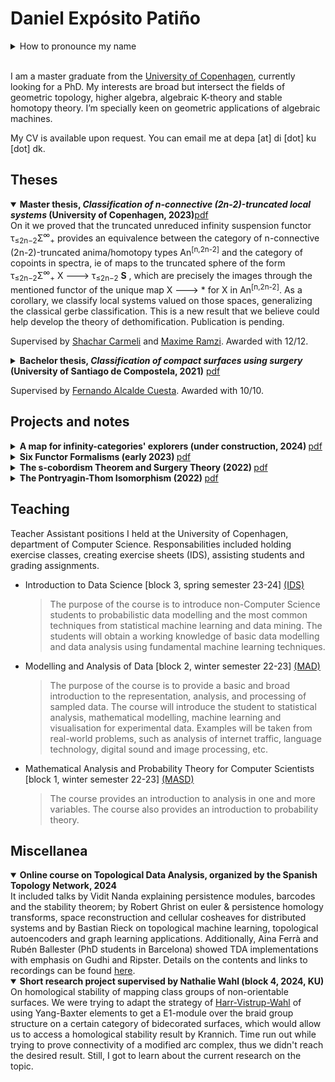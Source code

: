 # Daniel Expósito Patiño
<details>
<summary>How to pronounce my name</summary>
  
Emphasis is placed in the highlighted syllables in each word: Dani<strong>el</strong> Ex<strong>pó</strong>sito Pa<strong>ti</strong>ño. Additionally, the letter ñ is pronounced as gn in french (champignon) or close to ny in english (canyon).
 
</details>
<br/>

I am a master graduate from the [University of Copenhagen](https://geotop.math.ku.dk/), currently looking for a PhD. My interests are broad but intersect the fields of geometric
topology, higher algebra, algebraic K-theory and stable homotopy theory. I’m specially keen on geometric applications of algebraic machines.

My CV is available upon request. You can email me at   depa [at] di [dot] ku [dot] dk.

## Theses
<details open><summary><strong>Master thesis, <i>Classification of n-connective (2n-2)-truncated local systems</i> (University of Copenhagen, 2023)</strong><a href="">pdf</a></summary>
  On it we proved that the truncated unreduced infinity suspension functor τ<sub>≤2n−2</sub>Σ<sup>∞</sup><sub>+</sub> provides an equivalence between the category of n-connective (2n-2)-truncated anima/homotopy types An<sup>[n,2n-2]</sup> and the category of copoints in spectra, ie of maps to the truncated sphere of the form  τ<sub>≤2n−2</sub>Σ<sup>∞</sup><sub>+</sub> X ---> τ<sub>≤2n−2</sub> <strong>S</strong> , which are precisely the images through the mentioned functor of the unique map X ---> * for X in An<sup>[n,2n-2]</sup>. As a corollary, we classify local systems valued on those spaces, generalizing the classical gerbe classification. This is a new result that we believe could help develop the theory of dethomification. Publication is pending.
</details>
  
Supervised by [Shachar Carmeli](https://sites.google.com/view/shachar-carmeli/home) and [Maxime Ramzi](https://sites.google.com/view/maxime-ramzi-en). Awarded with 12/12.

<details><summary><strong>Bachelor thesis, <i>Classification of compact surfaces using surgery</i> (University of Santiago de Compostela, 2021)</strong> <a href="Clasificación das superficies compactas por cirurxía.pdf">pdf</a></summary>
  (Language: galician) The focus of the project was reproving the classification of surfaces theorem using a surgery argument by Zeeman. With group actions on the hyperbolic plane and glueing we present models for each homeo type of surface, we show that C1 surfaces are triangulable using an idea of Weil involving riemannian methods, we define handles and show the different glueing orientations and lastly prove the theorem using surgery techniques and euler characteristic considerations.
</details>

Supervised by [Fernando Alcalde Cuesta](https://arxiv.org/search/math?searchtype=author&query=Cuesta%2C+F+A). Awarded with 10/10.

## Projects and notes
<details><summary><strong>A map for infinity-categories' explorers (under construction, 2024) </strong> <a href="">pdf</a> </summary>
  
</details> 

<details><summary><strong>Six Functor Formalisms (early 2023) </strong> <a href="5. Daniel, Six functor formalism.pdf">pdf</a></summary>
  Notes from a talk I gave as part of the course <a href="https://kurser.ku.dk/course/nmak15023u">Topics in Algebraic Topology</a> at KU. Primarily based on an article by Lucas Mann and lecture notes by Peter Scholze. I received guidance from Quinyuan Bai and Lars Hesselholt for the production of the notes.
</details> 

<details><summary><strong>The s-cobordism Theorem and Surgery Theory (2022) </strong><a href="Surgery.pdf">pdf</a></summary>
  
</details>

<details><summary><strong>The Pontryagin-Thom Isomorphism (2022) </strong> <a href="Pontryagin-Thom slides.pdf">pdf</a> </summary>
  
</details>

## Teaching 
Teacher Assistant positions I held at the University of Copenhagen, department of Computer Science. Responsabilities included holding exercise classes, creating exercise sheets (IDS), assisting students and grading assignments.

- Introduction to Data Science [block 3, spring semester 23-24] [(IDS)](https://kurser.ku.dk/course/ndak16003u)

  > The purpose of the course is to introduce non-Computer Science students to probabilistic data modelling and the most common techniques from statistical machine learning and data mining. The students will obtain a working knowledge of basic data modelling and data analysis using fundamental machine learning techniques. 

- Modelling and Analysis of Data [block 2, winter semester 22-23] [(MAD)](https://kurser.ku.dk/course/ndab16012u)

  > The purpose of the course is to provide a basic and broad introduction to the representation, analysis, and processing of sampled data. The course will introduce the student to statistical analysis, mathematical modelling, machine learning and visualisation for experimental data. Examples will be taken from real-world problems, such as analysis of internet traffic, language technology, digital sound and image processing, etc.

- Mathematical Analysis and Probability Theory for Computer Scientists [block 1, winter semester 22-23] [(MASD)](https://kurser.ku.dk/course/NDAB18002U)
  
  > The course provides an introduction to analysis in one and more variables. The course also provides an introduction to probability theory.

## Miscellanea 
<details open> <summary><strong>Online course on Topological Data Analysis, organized by the Spanish Topology Network, 2024</strong></summary>
It included talks by Vidit Nanda explaining persistence modules, barcodes and the stability theorem; by Robert Ghrist on euler & persistence homology transforms, space reconstruction and cellular cosheaves for distributed systems and by Bastian Rieck on topological machine learning, topological autoencoders and graph learning applications. Additionally, Aina Ferrà and Rubén Ballester (PhD students in Barcelona) showed TDA implementations with emphasis on Gudhi and Ripster. Details on the contents and links to recordings can be found <a href="https://sites.google.com/view/introductiontotda/schedule-and-index">here</a>.
</details>
<details open><summary><strong>Short research project supervised by Nathalie Wahl (block 4, 2024, KU)</strong></summary>
  On homological stability of mapping class groups of non-orientable surfaces. We were trying to adapt the strategy of <a href="https://arxiv.org/abs/2211.03858">Harr-Vistrup-Wahl</a> of using Yang-Baxter elements to get a E1-module over the braid group structure on a certain category of bidecorated surfaces, which would allow us to access a homological stability result by Krannich. Time run out while trying to prove connectivity of a modified arc complex, thus we didn't reach the desired result. Still, I got to learn about the current research on the topic.
</details>
